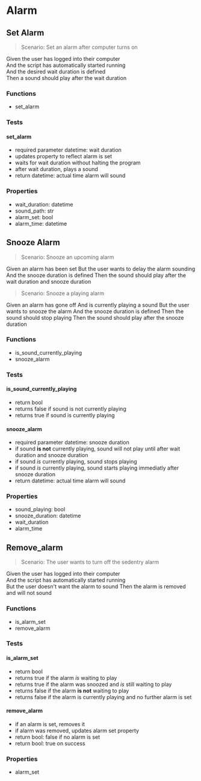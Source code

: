 # Alarm

## Set Alarm

> Scenario: Set an alarm after computer turns on

Given the user has logged into their computer  
And the script has automatically started running  
And the desired wait duration is defined  
Then a sound should play after the wait duration

### Functions

-   set_alarm

### Tests

#### set_alarm

-   required parameter datetime: wait duration
-   updates property to reflect alarm is set
-   waits for wait duration without halting the program
-   after wait duration, plays a sound
-   return datetime: actual time alarm will sound

### Properties

-   wait_duration: datetime
-   sound_path: str
-   alarm_set: bool
-   alarm_time: datetime

## Snooze Alarm

> Scenario: Snooze an upcoming alarm

Given an alarm has been set
But the user wants to delay the alarm sounding
And the snooze duration is defined
Then the sound should play after the wait duration and snooze duration

> Scenario: Snooze a playing alarm

Given an alarm has gone off
And is currently playing a sound
But the user wants to snooze the alarm
And the snooze duration is defined
Then the sound should stop playing
Then the sound should play after the snooze duration

### Functions

-   is_sound_currently_playing
-   snooze_alarm

### Tests

#### is_sound_currently_playing

-   return bool
-   returns false if sound is not currently playing
-   returns true if sound is currently playing

#### snooze_alarm

-   required parameter datetime: snooze duration
-   if sound **is not** currently playing, sound will not play until after wait duration and snooze duration
-   if sound _is_ currently playing, sound stops playing
-   if sound _is_ currently playing, sound starts playing immediatly after snooze duration
-   return datetime: actual time alarm will sound

### Properties

-   sound_playing: bool
-   snooze_duration: datetime
-   wait_duration
-   alarm_time

## Remove_alarm

> Scenario: The user wants to turn off the sedentry alarm

Given the user has logged into their computer  
And the script has automatically started running  
But the user doesn't want the alarm to sound
Then the alarm is removed and will not sound

### Functions

-   is_alarm_set
-   remove_alarm

### Tests

#### is_alarm_set

-   return bool
-   returns true if the alarm _is_ waiting to play
-   returns true if the alarm was snoozed and _is_ still waiting to play
-   returns false if the alarm **is not** waiting to play
-   returns false if the alarm is currently playing and no further alarm is set

#### remove_alarm

-   if an alarm is set, removes it
-   if alarm was removed, updates alarm set property
-   return bool: false if no alarm is set
-   return bool: true on success

### Properties

-   alarm_set
